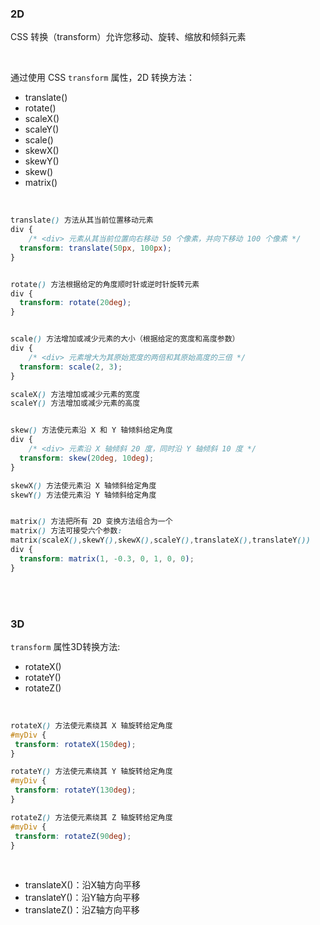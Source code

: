 ### 2D

CSS 转换（transform）允许您移动、旋转、缩放和倾斜元素

<br>

通过使用 CSS ```transform``` 属性，2D 转换方法：

- translate()
- rotate()
- scaleX()
- scaleY()
- scale()
- skewX()
- skewY()
- skew()
- matrix()

<br>

```css
translate() 方法从其当前位置移动元素
div {
    /* <div> 元素从其当前位置向右移动 50 个像素，并向下移动 100 个像素 */
  transform: translate(50px, 100px);
}


rotate() 方法根据给定的角度顺时针或逆时针旋转元素
div {
  transform: rotate(20deg);
}


scale() 方法增加或减少元素的大小（根据给定的宽度和高度参数）
div {
    /* <div> 元素增大为其原始宽度的两倍和其原始高度的三倍 */
  transform: scale(2, 3);
}

scaleX() 方法增加或减少元素的宽度
scaleY() 方法增加或减少元素的高度


skew() 方法使元素沿 X 和 Y 轴倾斜给定角度
div {
    /* <div> 元素沿 X 轴倾斜 20 度，同时沿 Y 轴倾斜 10 度 */
  transform: skew(20deg, 10deg);
}

skewX() 方法使元素沿 X 轴倾斜给定角度
skewY() 方法使元素沿 Y 轴倾斜给定角度


matrix() 方法把所有 2D 变换方法组合为一个
matrix() 方法可接受六个参数:
matrix(scaleX(),skewY(),skewX(),scaleY(),translateX(),translateY())
div {
  transform: matrix(1, -0.3, 0, 1, 0, 0);
}
```

<br>

<br>

### 3D

```transform``` 属性3D转换方法:

- rotateX()
- rotateY()
- rotateZ()

<br>

 ```css
rotateX() 方法使元素绕其 X 轴旋转给定角度
#myDiv {
  transform: rotateX(150deg);
}

rotateY() 方法使元素绕其 Y 轴旋转给定角度
#myDiv {
  transform: rotateY(130deg);
}

rotateZ() 方法使元素绕其 Z 轴旋转给定角度
#myDiv {
  transform: rotateZ(90deg);
}
```

<br>

- translateX()：沿X轴方向平移
- translateY()：沿Y轴方向平移
- translateZ()：沿Z轴方向平移

